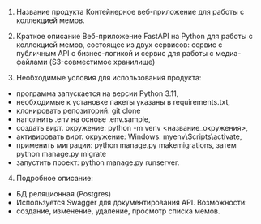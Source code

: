 1. Название продукта
Контейнерное веб-приложение для работы с коллекцией мемов. 

2. Краткое описание
Веб-приложение FastAPI на Python для работы с коллекцией мемов,
состоящее из двух сервисов: сервис с публичным API с бизнес-логикой 
и сервис для работы с медиа-файлами (S3-совместимое хранилище)

3. Необходимые условия для использования продукта:
- программа запускается на версии Python 3.11,
- необходимые к установке пакеты указаны в requirements.txt,
- клонировать репозиторий: git clone 
- наполнить .env на основе .env.sample, 
- создать вирт. окружение: python -m venv <название_окружения>, 
- активировать вирт. окружение: Windows: myenv\Scripts\activate, 
- применить миграции: python manage.py makemigrations, 
затем python manage.py migrate 
- запустить проект: python manage.py runserver.

4. Подробное описание:
- БД реляционная (Postgres)
- Используется Swagger для документирования API.
Возможности:
- создание, изменение, удаление, просмотр списка мемов.

